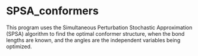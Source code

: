# SPSA_conformers

This program uses the Simultaneous Perturbation Stochastic Approximation (SPSA) algorithm to find the optimal conformer structure, when the bond lengths are known, and the angles are the independent variables being optimized.
